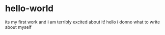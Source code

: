# hello-world
its my first work and i am terribly excited about it!
hello i donno what to write about myself
